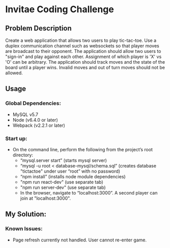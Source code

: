 # Invitae Coding Challenge

## Problem Description
Create a web application that allows two users to play tic-tac-toe. Use a duplex communication channel such as websockets so that player moves are broadcast to their opponent. The application should allow two users to "sign-in" and play against each other. Assignment of which player is 'X' vs 'O' can be arbitrary. The application should track moves and the state of the board until a player wins. Invalid moves and out of turn moves should not be allowed. 


## Usage

### Global Dependencies:
- MySQL v5.7 
- Node (v6.4.0 or later)
- Webpack (v2.2.1 or later)



### Start up:
- On the command line, perform the following from the project’s root directory:
	- “mysql.server start” (starts mysql server)
    - “mysql -u root < database-mysql/schema.sql” (creates database "tictactoe" under user “root” with no password)
    - “npm install” (installs node module dependencies)
	- "npm run react-dev" (use separate tab)
	- "npm run server-dev" (use separate tab)
	- In the browser, navigate to “localhost:3000”. A second player can join at "localhost:3000".

## My Solution:



### Known Issues:
- Page refresh currently not handled. User cannot re-enter game.